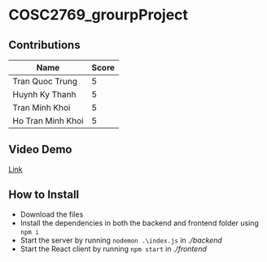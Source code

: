 # COSC2769_grourpProject

## Contributions
| Name | Score |
|--|--|
| Tran Quoc Trung | 5 |
| Huynh Ky Thanh | 5 |
| Tran Minh Khoi | 5 |
| Ho Tran Minh Khoi | 5 |

## Video Demo
[Link](https://drive.google.com/file/d/1-6YrCtVMPYfnzULX4r5NHgO6aabXSCUI/view?usp=share_link&fbclid=IwAR1dMfwhFuf-RhKgI-azvfr7A6GHkVTmWPby-EgzmStB8fygLleSEb6l-4k)

## How to Install

 - Download the files
 - Install the dependencies in both the backend and frontend folder using `npm i`
 - Start the server by running `nodemon .\index.js` in *./backend*
 - Start the React client by running `npm start` in *./frontend*